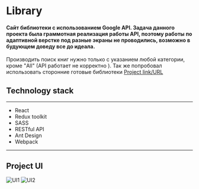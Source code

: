 # Library
#### Сайт библиотеки с использованием Google API. Задача данного проекта была граммотная реализация работы API, поэтому работы по адаптивной верстке под разные экраны не проводились, возможно в будующем доведу все до идеала. 
Производить поиск книг нужно только с указанием любой категории, кроме "All" (API работает не корректно ). Так же попробовал использовать сторонние готовые библиотеки 
[Project link/URL](https://lowerrider.github.io/Library/)

## Technology stack
____

+ React
+ Redux toolkit
+ SASS
+ RESTful API
+ Ant Design
+ Webpack
____
## Project UI

![UI1](https://sun9-21.userapi.com/impg/JF_urITgV1O42Xv33LkKlsWFI887r-zStvS1lw/bN-Ba7cNUl4.jpg?size=2533x1311&quality=96&sign=fb2dcfcd85f1657552c01d8f8d22a850&type=album)
![UI2](https://sun9-25.userapi.com/impg/vJtZkXCAAZEUkuk3oOD8dn-IgVqqN9flnOg_1Q/XS1iiC3FUAw.jpg?size=2535x1304&quality=96&sign=36d2091d5425d4653a9ccb13226c9354&type=album)
